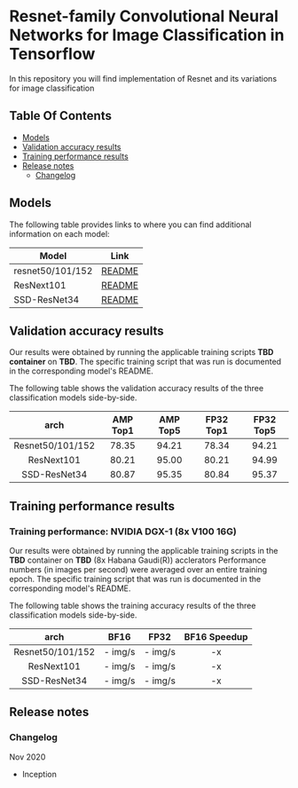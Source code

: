 # Resnet-family Convolutional Neural Networks for Image Classification in Tensorflow

In this repository you will find implementation of Resnet and its variations for image
classification

## Table Of Contents

* [Models](#models)
* [Validation accuracy results](#validation-accuracy-results)
* [Training performance results](#training-performance-results)
* [Release notes](#release-notes)
  * [Changelog](#changelog)


## Models

The following table provides links to where you can find additional information on each model:

| **Model** | **Link**|
|-----------|---------|
| resnet50/101/152 | [README](./resnet50v1.5/README.md) |
| ResNext101 | [README](./ResNext101/README.md) |
| SSD-ResNet34 | [README](./SSD-ResNet34/README.md) |

## Validation accuracy results

Our results were obtained by running the applicable training scripts **TBD container** 
on **TBD**. The specific training script that was run is documented in the corresponding model's README.

The following table shows the validation accuracy results of the 
three classification models side-by-side.


| **arch** | **AMP Top1** | **AMP Top5** | **FP32 Top1** | **FP32 Top5** |
|:-:|:-:|:-:|:-:|:-:|
| Resnet50/101/152    | 78.35 | 94.21 | 78.34 | 94.21 |
| ResNext101          | 80.21 | 95.00 | 80.21 | 94.99 |
| SSD-ResNet34        | 80.87 | 95.35 | 80.84 | 95.37 |

## Training performance results
### Training performance: NVIDIA DGX-1 (8x V100 16G)

Our results were obtained by running the applicable 
training scripts in the **TBD** container 
on **TBD** (8x Habana Gaudi(R)) acclerators
Performance numbers (in images per second) 
were averaged over an entire training epoch.
The specific training script that was run is documented 
in the corresponding model's README.

The following table shows the training accuracy results of the 
three classification models side-by-side.


| **arch** | **BF16** | **FP32** | **BF16 Speedup** |
|:-:|:-:|:-:|:-:|
| Resnet50/101/152            | - img/s | - img/s | -x |
| ResNext101                  | - img/s | - img/s | -x |
| SSD-ResNet34                | - img/s | - img/s | -x |

## Release notes

### Changelog
Nov 2020
  - Inception
